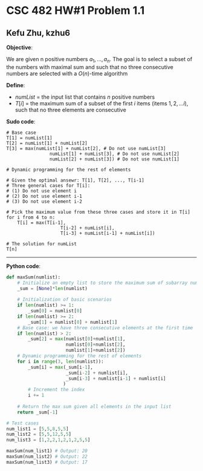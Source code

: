 # CSC 482 HW#1 Problem 1.1

## Kefu Zhu, kzhu6

**Objective**:

We are given n positive numbers $a_1, ..., a_n$. The goal is to select a subset of the numbers with maximal sum and such that no three consecutive numbers are selected with a $O(n)$-time algorithm

**Define**:

- $numList$ = the input list that contains $n$ positive numbers
- $T[i]$ = the maximum sum of a subset of the first $i$ items (items $1,2,...i$), such that no three elements are consecutive

**Sudo code**:

```
# Base case
T[1] = numList[1]
T[2] = numList[1] + numList[2]
T[3] = max(numList[1] + numList[2], # Do not use numList[3]
                numList[1] + numList[3], # Do not use numList[2]
                numList[2] + numList[3]) # Do not use numList[1]

# Dynamic programming for the rest of elements

# Given the optimal ansewr: T[1], T[2], ..., T[i-1]
# Three general cases for T[i]:
# (1) Do not use element i
# (2) Do not use element i-1
# (3) Do not use element i-2

# Pick the maximum value from these three cases and store it in T[i]
for i from 4 to n:
	T[i] = max(T[i-1],
	                T[i-2] + numList[i],
	                T[i-3] + numList[i-1] + numList[i])

# The solution for numList
T[n]
```

---

**Python code**:

```python
def maxSum(numlist):
    # Initialize an empty list to store the maximum sum of subarray numlist[0..i], such that no three elements are consecutive
    _sum = [None]*len(numlist)
    
    # Initialization of basic scenarios
    if len(numlist) >= 1:
        _sum[0] = numlist[0]
    if len(numlist) >= 2:
        _sum[1] = numlist[0] + numlist[1]
    # Base case: we have three consecutive elements at the first time
    if len(numlist) > 2:
        _sum[2] = max(numlist[0]+numlist[1], 
                      numlist[0]+numlist[2],
                      numlist[1]+numlist[2])
    # Dynamic programming for the rest of elements
    for i in range(3, len(numlist)):
        _sum[i] = max(_sum[i-1],
                      _sum[i-2] + numlist[i],
                      _sum[i-3] + numlist[i-1] + numlist[i]
                     )
        # Increment the index
        i += 1
    
    # Return the max sum given all elements in the input list
    return _sum[-1]
```

```python
# Test cases
num_list1 = [5,5,8,5,5]
num_list2 = [5,5,12,5,5]
num_list3 = [1,2,2,1,2,1,2,5,5]
```

```python
maxSum(num_list1) # Output: 20
maxSum(num_list2) # Output: 22
maxSum(num_list3) # Output: 17
```